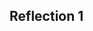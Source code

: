 
## Reflection 1

<script src="https://utteranc.es/client.js"
        repo="varshav0119/thoughts.bak"
        issue-term="pathname"
        theme="github-light"
        crossorigin="anonymous"
        async>
</script>